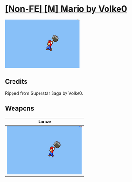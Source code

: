# [\[Non-FE\] \[M\] Mario by Volke0](./)
 

<img src="./2.%20Lance%20(Hammer)/Lance_000.png" alt="[Non-FE] [M] Mario by Volke0 standing" />

## Credits

Ripped from Superstar Saga by Volke0.

## Weapons
 

|Lance |
|  :---: |
| <img alt="Lance animation" src="./2.%20Lance%20(Hammer)/Lance.gif" /> |
